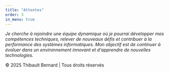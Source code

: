 ```yaml
---
title: "Attentes"
order: 3
in_menu: true
---
```

*Je cherche à rejoindre une équipe dynamique où je pourrai développer mes compétences techniques, relever de nouveaux défis et contribuer à la performance des systèmes informatiques. Mon objectif est de continuer à évoluer dans un environnement innovant et d'apprendre de nouvelles technologies.* 

© 2025 Thibault Bernard | Tous droits réservés 